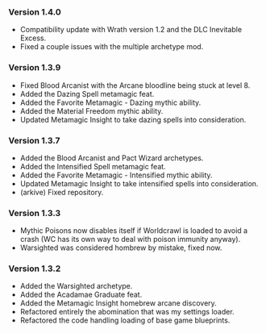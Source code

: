###  Version 1.4.0
- Compatibility update with Wrath version 1.2 and the DLC Inevitable Excess.
- Fixed a couple issues with the multiple archetype mod.

###  Version 1.3.9
- Fixed Blood Arcanist with the Arcane bloodline being stuck at level 8.
- Added the Dazing Spell metamagic feat.
- Added the Favorite Metamagic - Dazing mythic ability.
- Added the Material Freedom mythic ability.
- Updated Metamagic Insight to take dazing spells into consideration.

###  Version 1.3.7
- Added the Blood Arcanist and Pact Wizard archetypes.
- Added the Intensified Spell metamagic feat.
- Added the Favorite Metamagic - Intensified mythic ability.
- Updated Metamagic Insight to take intensified spells into consideration.
- (arkive) Fixed repository.

###  Version 1.3.3
- Mythic Poisons now disables itself if Worldcrawl is loaded to avoid a crash (WC has its own way to deal with poison immunity anyway).
- Warsighted was considered hombrew by mistake, fixed now.


###  Version 1.3.2
- Added the Warsighted archetype.
- Added the Acadamae Graduate feat.
- Added the Metamagic Insight homebrew arcane discovery.
- Refactored entirely the abomination that was my settings loader.
- Refactored the code handling loading of base game blueprints.
